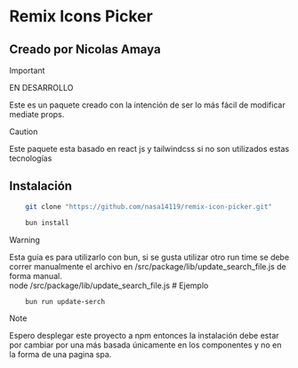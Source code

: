 # Remix Icons Picker

## Creado por Nicolas Amaya

> [!IMPORTANT]
> EN DESARROLLO

Este es un paquete creado con la intención de ser lo más fácil de modificar mediate props.

> [!CAUTION]
> Este paquete esta basado en react js y tailwindcss si no son utilizados estas tecnologías

## Instalación

```bash
    git clone "https://github.com/nasa14119/remix-icon-picker.git"
```

```bash
    bun install
```

> [!WARNING]
> Esta guía es para utilizarlo con bun, si se gusta utilizar otro run time se debe correr manualmente el archivo en /src/package/lib/update_search_file.js de forma manual.\
> node /src/package/lib/update_search_file.js # Ejemplo

```bash
    bun run update-serch
```

> [!NOTE]
> Espero desplegar este proyecto a npm entonces la instalación debe estar por cambiar por una más basada únicamente en los componentes y no en la forma de una pagina spa.
